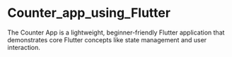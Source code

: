 # Counter_app_using_Flutter
The Counter App is a lightweight, beginner-friendly Flutter application that demonstrates core Flutter concepts like state management and user interaction.
